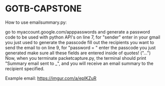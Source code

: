 # GOTB-CAPSTONE
How to use emailsummary.py:

go to myaccount.google.com/apppasswords and generate a password code to be used with python API's
on line 7, for "sender" enter in your gmail you just used to generate the passcode
fill out the recipients you want to send the email to
on line 9, for "password = " enter the passcode you just generated
make sure all these fields are entered inside of quotes! ("...")
Now, when you terminate packetcapture.py, the terminal should print "Summary email sent to _", and you will receive an email summary to the recipient specified.

Example email: https://imgur.com/a/epIKZuR